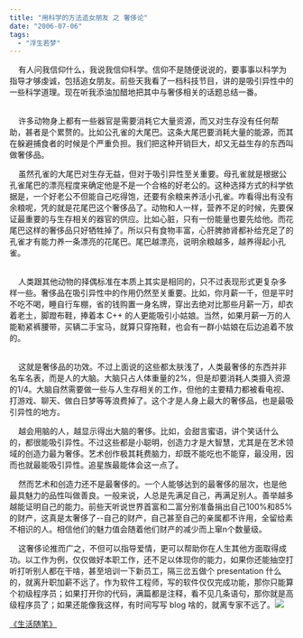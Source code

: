 ```yaml
---
title: "用科学的方法追女朋友 之 奢侈论"
date: "2006-07-06"
tags: 
  - "浮生若梦"
---
```


    有人问我信仰什么，我说我信仰科学。信仰不是随便说说的，要事事以科学为指导才够虔诚，包括追女朋友。前些天我看了一档科技节目，讲的是吸引异性中的一些科学道理。现在听我添油加醋地把其中与奢侈相关的话题总结一番。

   
    许多动物身上都有一些器官是需要消耗它大量资源，而又对生存没有任何帮助，甚者是个累赘的。比如公孔雀的大尾巴。这条大尾巴要消耗大量的能源，而其在躲避捕食者的时候是个严重负担。我们把这种开销巨大，却又无益生存的东西叫做奢侈品。

    虽然孔雀的大尾巴对生存无益，但对于吸引异性至关重要。母孔雀就是根据公孔雀尾巴的漂亮程度来确定他是不是一个合格的好老公的。这种选择方式的科学依据是，一个好老公不但能自己吃得饱，还要有余粮来养活小孔雀。咋看得出有没有余粮呢，凭的就是花尾巴这个奢侈品了。动物和人一样，营养不足的时候，先要保证最重要的与生存相关的器官的供应。比如心脏，只有一份能量也要先给他。而花尾巴这样的奢侈品只好牺牲掉了。所以只有食物丰富，心肝脾肺肾都补给充足了的孔雀才有能力养一条漂亮的花尾巴。尾巴越漂亮，说明余粮越多，越养得起小孔雀。

   
    人类跟其他动物的择偶标准在本质上其实是相同的，只不过表现形式更复杂多样一些。奢侈品在吸引异性中的作用仍然至关重要。比如，你月薪一千，但是平时不吃不喝，睡自行车棚，省的钱购置一身名牌，穿出去绝对比那些月薪一万，却衣着老土，脚蹬布鞋，捧着本 C++ 的人更能吸引小姑娘。当然，如果月薪一万的人能勒紧裤腰带，买辆二手宝马，就算只穿拖鞋，也会有一群小姑娘在后边追着不放的。

   
    这就是奢侈品的功效。不过上面说的这些都太肤浅了，人类最奢侈的东西并非名车名表，而是人的大脑。大脑只占人体重量的2%，但是却要消耗人类摄入资源的1/4。大脑自然需要做一些与人生存相关的工作，但他的主要精力都被看电视、打游戏、聊天、做白日梦等等浪费掉了。这个才是人身上最大的奢侈品，也是最吸引异性的地方。

    越会用脑的人，越显示得出大脑的奢侈。比如，会甜言蜜语，讲个笑话什么的，都很能吸引异性。不过这些都是小聪明，创造力才是大智慧，尤其是在艺术领域的创造力最为奢侈。艺术创作极其耗费脑力，却既不能吃也不能穿，最没用，因而也就最能吸引异性。追星族最能体会这一点了。  

    然而艺术和创造力还不是最奢侈的。一个人能够达到的最奢侈的层次，也是他最具魅力的品性叫做善良。一般来说，人总是先满足自己，再满足别人。善举越多越能证明自己的能力。前些天听说世界首富和二富分别准备捐出自己100%和85%的财产，这真是太奢侈了--自己的财产，自己甚至自己的亲属都不许用，全留给素不相识的人。相信他们的魅力值会随着他们财产的减少而上窜n个数量级。  
  

    这奢侈论推而广之，不但可以指导爱情，更可以帮助你在人生其他方面取得成功。以工作为例，仅仅做好本职工作，还不足以体现你的能力，如果你还能抽空打听打听别人都在干啥，甚至培训一下新员工，隔三岔五做个 presentation 什么的，就离升职加薪不远了。作为软件工程师，写的软件仅仅完成功能，那你只能算个初级程序员；如果打开你的代码，满篇都是注释，看不见几条语句，那你就是高级程序员了；如果还能像我这样，有时间写写 blog 啥的，就离专家不远了。![](http://tk.files.storage.msn.com/x1pxOYwqu4SjF5G0W4dmEwaKLtSa4ws0-_l23pai0BiY4DcOnOiFm1oP76tCZgcGeHbxlEImCBJxcxEUbVo0UrTLNO8R0t2SBqobQM83_n_pj4zmjWq4SQIIp6JmUDq_j_w7HRgFjHTTj4Abz9O_IfLkYOMaNAUDnQc)

[《生活随笔》](http://ruanqizhen.spaces.msn.com/Blog/cns!1pU-rgQVTuuWM1TX8W8PfmDA!1123.entry)
